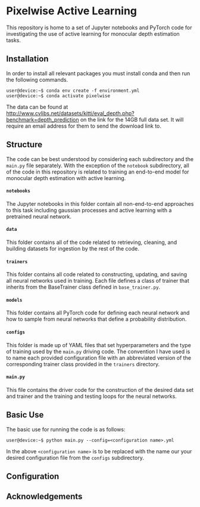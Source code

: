# Pixelwise Active Learning

This repository is home to a set of Jupyter notebooks and PyTorch code for investigating the use of active learning for monocular depth estimation tasks. 

## Installation

In order to install all relevant packages you must install conda and then run the following commands.

```console
user@device:~$ conda env create -f environment.yml
user@device:~$ conda activate pixelwise
```

The data can be found at http://www.cvlibs.net/datasets/kitti/eval_depth.php?benchmark=depth_prediction on the link for the 14GB full data set. It will require an email address for them to send the download link to. 

## Structure

The code can be best understood by considering each subdirectory and the `main.py` file separately. With the exception of the `notebook` subdirectory, all of the code in this repository is related to training an end-to-end model for monocular depth estimation with active learning. 

#### `notebooks`

The Jupyter notebooks in this folder contain all non-end-to-end approaches to this task including gaussian processes and active learning with a pretrained neural network.  

#### `data`

This folder contains all of the code related to retrieving, cleaning, and building datasets for ingestion by the rest of the code. 

#### `trainers`

This folder contains all code related to constructing, updating, and saving all neural networks used in training. Each file defines a class of trainer that inherits from the BaseTrainer class defined in `base_trainer.py`. 

#### `models`

This folder contains all PyTorch code for defining each neural network and how to sample from neural networks that define a probability distribution. 

#### `configs`

This folder is made up of YAML files that set hyperparameters and the type of training used by the `main.py` driving code. The convention I have used is to name each provided configuration file with an abbreviated version of the corresponding trainer class provided in the `trainers` directory. 

#### `main.py`

This file contains the driver code for the construction of the desired data set and trainer and the training and testing loops for the neural networks.

## Basic Use

The basic use for running the code is as follows:

```console
user@device:~$ python main.py --config=<configuration name>.yml
```
In the above `<configuration name>` is to be replaced with the name our your desired configuration file from the `configs` subdirectory. 

## Configuration

## Acknowledgements 

